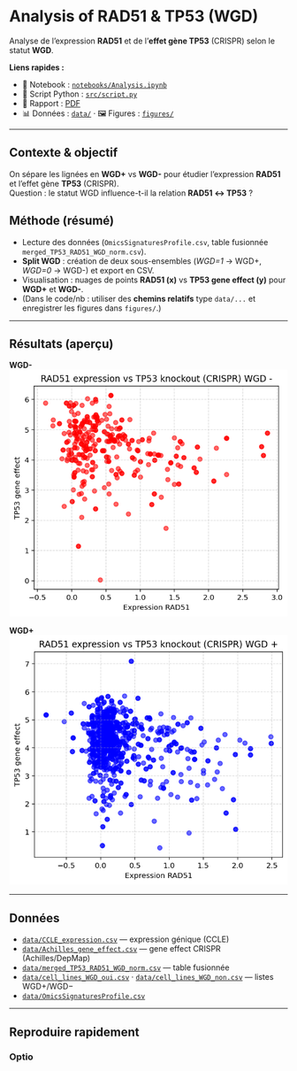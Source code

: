 # Analysis of RAD51 & TP53 (WGD)

Analyse de l’expression **RAD51** et de l’**effet gène TP53** (CRISPR) selon le statut **WGD**.

**Liens rapides :**
- 📓 Notebook : [`notebooks/Analysis.ipynb`](notebooks/Analysis.ipynb)
- 🧮 Script Python : [`src/script.py`](src/script.py)
- 📄 Rapport : [PDF](docs/Analysis_RAD51_TP53.pdf) 
- 📊 Données : [`data/`](data/) · 🖼️ Figures : [`figures/`](figures/)

---

## Contexte & objectif
On sépare les lignées en **WGD+** vs **WGD-** pour étudier l’expression **RAD51** et l’effet gène **TP53** (CRISPR).  
Question : le statut WGD influence-t-il la relation **RAD51 ↔ TP53** ?

## Méthode (résumé)
- Lecture des données (`OmicsSignaturesProfile.csv`, table fusionnée `merged_TP53_RAD51_WGD_norm.csv`).
- **Split WGD** : création de deux sous-ensembles (_WGD=1_ → WGD+, _WGD=0_ → WGD-) et export en CSV.
- Visualisation : nuages de points **RAD51 (x)** vs **TP53 gene effect (y)** pour **WGD+** et **WGD-**.
- (Dans le code/nb : utiliser des **chemins relatifs** type `data/...` et enregistrer les figures dans `figures/`.)

---

## Résultats (aperçu)

**WGD-**  
![RAD51 vs TP53 — WGD-](figures/Figure%20WGD-.png)

**WGD+**  
![RAD51 vs TP53 — WGD+](figures/Figure%20WGD%2B.png)

---

## Données
- [`data/CCLE_expression.csv`](data/CCLE_expression.csv) — expression génique (CCLE)
- [`data/Achilles_gene_effect.csv`](data/Achilles_gene_effect.csv) — gene effect CRISPR (Achilles/DepMap)
- [`data/merged_TP53_RAD51_WGD_norm.csv`](data/merged_TP53_RAD51_WGD_norm.csv) — table fusionnée
- [`data/cell_lines_WGD_oui.csv`](data/cell_lines_WGD_oui.csv) · [`data/cell_lines_WGD_non.csv`](data/cell_lines_WGD_non.csv) — listes WGD+/WGD−
- [`data/OmicsSignaturesProfile.csv`](data/OmicsSignaturesProfile.csv)

---

## Reproduire rapidement

### Optio

